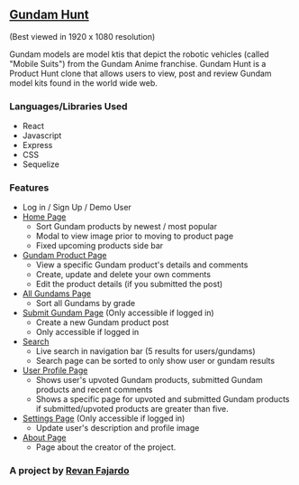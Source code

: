 ## [Gundam Hunt](https://gundam-hunt.herokuapp.com/)

(Best viewed in 1920 x 1080 resolution)

Gundam models are model ktis that depict the robotic vehicles (called "Mobile Suits") from the Gundam Anime franchise. Gundam Hunt is a Product Hunt clone that allows users to view, post and review Gundam model kits found in the world wide web.

### Languages/Libraries Used
* React
* Javascript
* Express
* CSS
* Sequelize

### Features
* Log in / Sign Up / Demo User
* [Home Page](https://gundam-hunt.herokuapp.com/)
  * Sort Gundam products by newest / most popular
  * Modal to view image prior to moving to product page
  * Fixed upcoming products side bar
* [Gundam Product Page](https://gundam-hunt.herokuapp.com/gundams/1)
  * View a specific Gundam product's details and comments
  * Create, update and delete your own comments
  * Edit the product details (if you submitted the post)
* [All Gundams Page](https://gundam-hunt.herokuapp.com/gundams)
  * Sort all Gundams by grade
* [Submit Gundam Page](https://gundam-hunt.herokuapp.com/submit) (Only accessible if logged in)
  * Create a new Gundam product post
  * Only accessible if logged in
* [Search](https://gundam-hunt.herokuapp.com/search)
  * Live search in navigation bar (5 results for users/gundams)
  * Search page can be sorted to only show user or gundam results
* [User Profile Page](https://gundam-hunt.herokuapp.com/profile/1)
  * Shows user's upvoted Gundam products, submitted Gundam products and recent comments
  * Shows a specific page for upvoted and submitted Gundam products if submitted/upvoted products are greater than five.
* [Settings Page](https://gundam-hunt.herokuapp.com/settings) (Only accessible if logged in)
  * Update user's description and profile image
* [About Page](https://gundam-hunt.herokuapp.com/about)
  * Page about the creator of the project.


### A project by [Revan Fajardo](https://www.linkedin.com/in/john-elijah-revan-fajardo-33a189a3)
